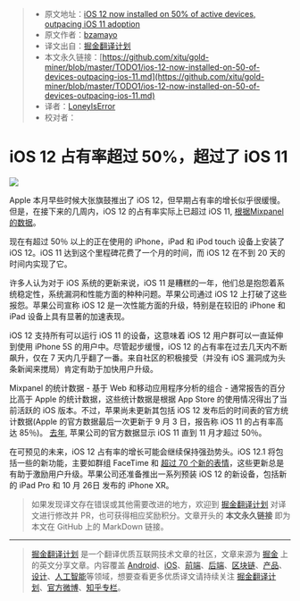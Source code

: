 > * 原文地址：[iOS 12 now installed on 50% of active devices, outpacing iOS 11 adoption](https://9to5mac.com/2018/10/06/ios-12-now-installed-on-50-of-devices-outpacing-ios-11)
> * 原文作者：[bzamayo](https://twitter.com/bzamayo)
> * 译文出自：[掘金翻译计划](https://github.com/xitu/gold-miner)
> * 本文永久链接：[https://github.com/xitu/gold-miner/blob/master/TODO1/ios-12-now-installed-on-50-of-devices-outpacing-ios-11.md](https://github.com/xitu/gold-miner/blob/master/TODO1/ios-12-now-installed-on-50-of-devices-outpacing-ios-11.md)
> * 译者：[LoneyIsError](https://github.com/LoneyIsError)
> * 校对者：

# iOS 12 占有率超过 50%，超过了 iOS 11

![](https://i1.wp.com/9to5mac.com/wp-content/uploads/sites/6/2018/10/ios-12-50-percent.jpg?resize=1024%2C0&quality=82&strip=all&ssl=1)

Apple 本月早些时候大张旗鼓推出了 iOS 12，但早期占有率的增长似乎很缓慢。但是，在接下来的几周内，iOS 12 的占有率实际上已超过 iOS 11, [根据Mixpanel的数据](https://mixpanel.com/trends/#report/ios_12/from_date:-29,report_unit:day,to_date:0)。

现在有超过 50％ 以上的正在使用的 iPhone，iPad 和 iPod touch 设备上安装了 iOS 12。iOS 11 达到这个里程碑花费了一个月的时间，而 iOS 12 在不到 20 天的时间内实现了它。

许多人认为对于 iOS 系统的更新来说，iOS 11 是糟糕的一年，他们总是抱怨着系统稳定性，系统漏洞和性能方面的种种问题。苹果公司通过 iOS 12 上打破了这些报怨。苹果公司宣称 iOS 12 是一次性能方面的升级，特别是在较旧的 iPhone 和 iPad 设备上具有显著的加速表现。

iOS 12 支持所有可以运行 iOS 11 的设备，这意味着 iOS 12 用户群可以一直延伸到使用 iPhone 5S 的用户中。尽管起步缓慢，iOS 12 的占有率在过去几天内不断飙升，仅在 7 天内几乎翻了一番。来自社区的积极接受（并没有 iOS 漏洞成为头条新闻来搅局）肯定有助于加快用户升级。

Mixpanel 的统计数据 - 基于 Web 和移动应用程序分析的组合 - 通常报告的百分比高于 Apple 的统计数据，这些统计数据是根据 App Store 的使用情况得出了当前活跃的 iOS 版本。不过，苹果尚未更新其包括 iOS 12 发布后的时间表的官方统计数据(Apple 的官方数据最后一次更新于 9 月 3 日，报告称 iOS 11 的占有率高达 85％)。 [去年](https://9to5mac.com/2017/11/08/ios-11-adoption-penetration/), 苹果公司的官方数据显示 iOS 11 直到 11 月才超过 50％。

在可预见的未来，iOS 12 占有率的增长可能会继续保持强劲势头。iOS 12.1 将包括一些的新功能，主要如群组 FaceTime 和 [超过 70 个新的表情](https://9to5mac.com/2018/10/02/ios-12-1-new-emoji/)，这些更新总是有助于激励用户升级。苹果公司还准备推出一系列预装 iOS 12 的新设备，包括新的 iPad Pro 和 10 月 26日 发布的 iPhone XR。

> 如果发现译文存在错误或其他需要改进的地方，欢迎到 [掘金翻译计划](https://github.com/xitu/gold-miner) 对译文进行修改并 PR，也可获得相应奖励积分。文章开头的 **本文永久链接** 即为本文在 GitHub 上的 MarkDown 链接。


---

> [掘金翻译计划](https://github.com/xitu/gold-miner) 是一个翻译优质互联网技术文章的社区，文章来源为 [掘金](https://juejin.im) 上的英文分享文章。内容覆盖 [Android](https://github.com/xitu/gold-miner#android)、[iOS](https://github.com/xitu/gold-miner#ios)、[前端](https://github.com/xitu/gold-miner#前端)、[后端](https://github.com/xitu/gold-miner#后端)、[区块链](https://github.com/xitu/gold-miner#区块链)、[产品](https://github.com/xitu/gold-miner#产品)、[设计](https://github.com/xitu/gold-miner#设计)、[人工智能](https://github.com/xitu/gold-miner#人工智能)等领域，想要查看更多优质译文请持续关注 [掘金翻译计划](https://github.com/xitu/gold-miner)、[官方微博](http://weibo.com/juejinfanyi)、[知乎专栏](https://zhuanlan.zhihu.com/juejinfanyi)。
